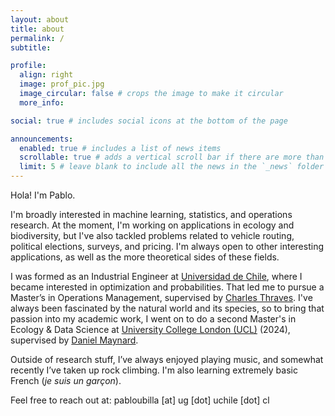 ```yaml
---
layout: about
title: about
permalink: /
subtitle:

profile:
  align: right
  image: prof_pic.jpg
  image_circular: false # crops the image to make it circular
  more_info:

social: true # includes social icons at the bottom of the page

announcements:
  enabled: true # includes a list of news items
  scrollable: true # adds a vertical scroll bar if there are more than 3 news items
  limit: 5 # leave blank to include all the news in the `_news` folder
---
```


<!-- Hello!

I'm Pablo Ubilla Pavez, and I'm about to start my PhD with the
[EVERGREEN group](https://team.inria.fr/evergreen/) at
[Inria Montpellier](https://www.inria.fr/en/inria-branch-university-montpellier). -->

Hola! I'm Pablo.

I'm broadly interested in machine learning, statistics, and operations research. At the moment, I'm working on applications in ecology and biodiversity, but I've also tackled problems related to vehicle routing, political elections, surveys, and pricing. I'm always open to other interesting applications, as well as the more theoretical sides of these fields.

I was formed as an Industrial Engineer at [Universidad de Chile](https://www.uchile.cl), where I became interested in optimization and probabilities. That led me to pursue a Master’s in Operations Management, supervised by [Charles Thraves](https://cthraves.com/). I've always been fascinated by the natural world and its species, so to bring that passion into my academic work, I went on to do a second Master's in Ecology & Data Science at [University College London (UCL)](https://www.ucl.ac.uk) (2024), supervised by [Daniel Maynard](https://www.maynardlab.co.uk/).

Outside of research stuff, I’ve always enjoyed playing music, and somewhat recently I’ve taken up rock climbing. I'm also learning extremely basic French (*je suis un garçon*).


Feel free to reach out at: pabloubilla [at] ug [dot] uchile [dot] cl
